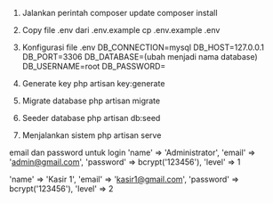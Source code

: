 1. Jalankan perintah 
composer update composer install

2. Copy file .env dari .env.example cp .env.example .env

3. Konfigurasi file .env DB_CONNECTION=mysql DB_HOST=127.0.0.1 DB_PORT=3306 DB_DATABASE=(ubah menjadi nama database) DB_USERNAME=root DB_PASSWORD=

4. Generate key 
php artisan key:generate

5. Migrate database 
php artisan migrate

6. Seeder database
php artisan db:seed

7. Menjalankan sistem
php artisan serve


email dan password untuk login
'name' => 'Administrator',
'email' => 'admin@gmail.com',
'password' => bcrypt('123456'),
'level' => 1


'name' => 'Kasir 1',
'email' => 'kasir1@gmail.com',
'password' => bcrypt('123456'),
'level' => 2
